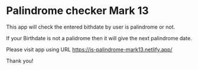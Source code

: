 # Palindrome checker Mark 13

This app will check the entered bithdate by user is palindrome or not.

If your Birthdate is not a palidrome then it will give the next palindrome date.

Please visit app using URL https://is-palindrome-mark13.netlify.app/

Thank you!